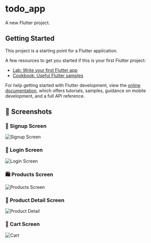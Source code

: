# todo_app

A new Flutter project.

## Getting Started

This project is a starting point for a Flutter application.

A few resources to get you started if this is your first Flutter project:

- [Lab: Write your first Flutter app](https://docs.flutter.dev/get-started/codelab)
- [Cookbook: Useful Flutter samples](https://docs.flutter.dev/cookbook)

For help getting started with Flutter development, view the
[online documentation](https://docs.flutter.dev/), which offers tutorials,
samples, guidance on mobile development, and a full API reference.

## 📸 Screenshots

### 📝 Signup Screen

![Signup Screen](./screenshots/signup_screen.png)

### 🔐 Login Screen

![Login Screen](./screenshots/login_screen.png)

### 🛍️ Products Screen

![Products Screen](screenshots/products_screen.png)

### 📄 Product Detail Screen

![Product Detail](screenshots/product_screen.png)

### 🛒 Cart Screen

![Cart](screenshots/cart_screen.png)

